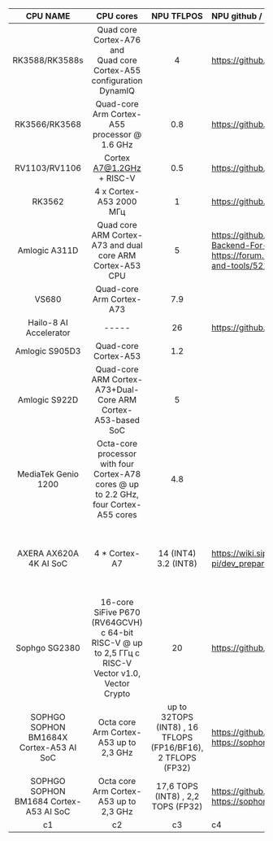 | CPU NAME  | CPU cores | NPU TFLPOS | NPU github / SDK | Boards / Articles    |
| :--:      |   :--:    |    :--:  |  :--------  | :-------- |
| RK3588/RK3588s    |  Quad core Cortex-A76 <br>and<br> Quad core Cortex-A55 configuration DynamIQ |      4     |   https://github.com/rockchip-linux/rknpu2          | OrangePI 5   |
| RK3566/RK3568 |      Quad-core Arm Cortex-A55 processor @ 1.6 GHz     | 0.8        |   https://github.com/rockchip-linux/rknpu2          |       |
| RV1103/RV1106 |      Cortex A7@1.2GHz + RISC-V     |    0.5     |    https://github.com/rockchip-linux/rknpu2               |       |
| RK3562 |      4 x Cortex-A53 2000 МГц     |       1  |       https://github.com/rockchip-linux/rknpu2            |       |
| Amlogic A311D  |      Quad core ARM Cortex-A73 and dual core ARM Cortex-A53 CPU      |    5     |     https://github.com/opencv/opencv/wiki/TIM-VX-Backend-For-Running-OpenCV-On-NPU   <br> https://forum.khadas.com/t/npu-documentation-and-tools/5214      | Khadas vim3(https://www.khadas.com/vim3) <br> Banana Pi BPI-M2S SoC Amlogic A311D и S922X     |
| VS680 |    Quad-core Arm Cortex-A73       | 7.9       |             |       |
| Hailo-8 AI Accelerator |  -----         | 26       |     https://github.com/hailo-ai        | EAI-Hailo-8 AI Acceleration Module  PCIE Expansion        |
| Amlogic S905D3 |      Quad-core Cortex-A53      | 1.2        |             | Khadas VIM3L     |
| Amlogic S922D |          Quad-core ARM Cortex-A73+Dual-Core ARM Cortex-A53-based SoC   | 5       |             | Khadas      |
| MediaTek Genio 1200 |     Octa-core processor with four Cortex-A78 cores @ up to 2.2 GHz, four Cortex-A55 cores      | 4.8       |             |       |
| AXERA AX620A 4K AI SoC  |      4 * Cortex-A7     | 14 (INT4) <br> 3.2 (INT8)       |       https://wiki.sipeed.com/hardware/en/maixIII/ax-pi/dev_prepare.html      | MAIX-III AXera-Pi <br> Sipeed M3AXPI <br> https://cnx-software.ru/2022/11/09/axera-ax620a-4k-ai-soc-obespechivaet-do-144-tops-dlya-prilozhenij-kompyuternogo-zreniya/     |
| Sophgo SG2380 |     16-core SiFive P670 (RV64GCVH) с 64-bit RISC-V @ up to 2,5 ГГц с RISC-V Vector v1.0, Vector Crypto      | 20       |       https://github.com/sophgo      | https://cnx-software.ru/2023/10/22/sophgo-sg2380-16-yadernyj-proczessor-sifive-p670-risc-v-s-taktovoj-chastotoj-25-ggcz-i-ai-uskoritelem-20-tops/     |
| SOPHGO SOPHON BM1684X Cortex-A53 AI SoC  |    Octa core Arm Cortex-A53  up to  2,3 GHz       | up to  32TOPS (INT8) , 16 TFLOPS (FP16/BF16), 2 TFLOPS (FP32)       | https://github.com/sophgo <br> https://sophon.ai/product/introduce/bm1684x.html          | [Firefly Core-1684XJD4](https://aliexpress.ru/item/1005005955504919.html?sku_id=12000035015414681&spm=a2g2w.productlist.search_results.4.31536071YU6y4O)      |
| SOPHGO SOPHON BM1684 Cortex-A53 AI SoC  |    Octa core Arm Cortex-A53  up to  2,3 GHz       |  17,6 TOPS (INT8) , 2,2 TOPS (FP32)        |  https://github.com/sophgo <br>  https://sophon.ai/product/introduce/bm1684.html          |  [Core-1684JD4 BM1684 firefly](https://aliexpress.ru/item/1005004821362248.html?sku_id=12000030614939176&spm=a2g2w.productlist.search_results.0.5be53318HGl7zh)   <br> [EVM1684 development board ](https://aliexpress.ru/item/1005004827576682.html?sku_id=12000030636750157&spm=a2g2w.productlist.search_results.4.5be53318HGl7zh)   |
| c1 |    c2       | c3       |   c4          | c5      |
